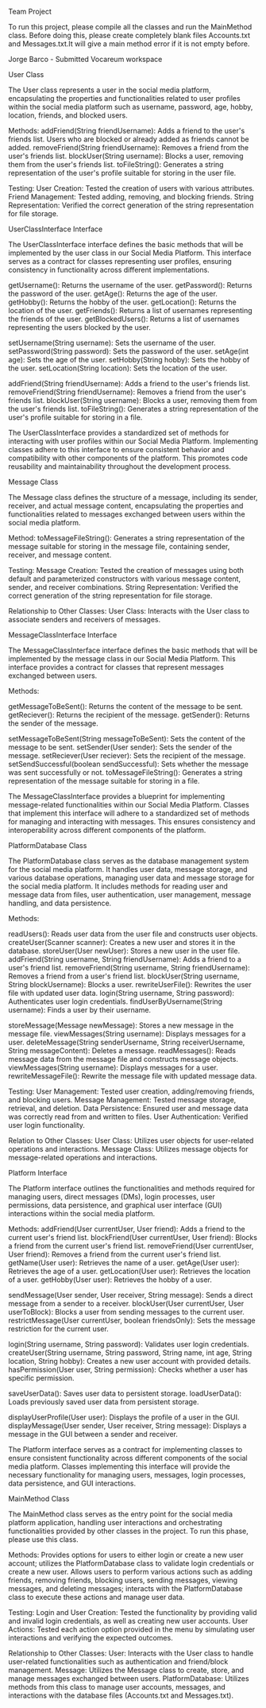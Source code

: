 Team Project

To run this project, please compile all the classes and run the MainMethod class. Before doing this, please create completely blank files Accounts.txt and Messages.txt.It will give a main method error if it is not empty before.

Jorge Barco - Submitted Vocareum workspace

User Class

The User class represents a user in the social media platform, encapsulating the properties and functionalities related to user profiles within the social media platform such as username, password, age, hobby, location, friends, and blocked users.

Methods: 
addFriend(String friendUsername): Adds a friend to the user's friends list. Users who are blocked or already added as friends cannot be added.
removeFriend(String friendUsername): Removes a friend from the user's friends list.
blockUser(String username): Blocks a user, removing them from the user's friends list.
toFileString(): Generates a string representation of the user's profile suitable for storing in the user file.

Testing:
User Creation: Tested the creation of users with various attributes.
Friend Management: Tested adding, removing, and blocking friends.
String Representation: Verified the correct generation of the string representation for file storage.

UserClassInterface Interface

The UserClassInterface interface defines the basic methods that will be implemented by the user class in our Social Media Platform. This interface serves as a contract for classes representing user profiles, ensuring consistency in functionality across different implementations.

getUsername(): Returns the username of the user.
getPassword(): Returns the password of the user.
getAge(): Returns the age of the user.
getHobby(): Returns the hobby of the user.
getLocation(): Returns the location of the user.
getFriends(): Returns a list of usernames representing the friends of the user.
getBlockedUsers(): Returns a list of usernames representing the users blocked by the user.

setUsername(String username): Sets the username of the user.
setPassword(String password): Sets the password of the user.
setAge(int age): Sets the age of the user.
setHobby(String hobby): Sets the hobby of the user.
setLocation(String location): Sets the location of the user.

addFriend(String friendUsername): Adds a friend to the user's friends list.
removeFriend(String friendUsername): Removes a friend from the user's friends list.
blockUser(String username): Blocks a user, removing them from the user's friends list.
toFileString(): Generates a string representation of the user's profile suitable for storing in a file.

The UserClassInterface provides a standardized set of methods for interacting with user profiles within our Social Media Platform. Implementing classes adhere to this interface to ensure consistent behavior and compatibility with other components of the platform. This promotes code reusability and maintainability throughout the development process.

Message Class

The Message class defines the structure of a message, including its sender, receiver, and actual message content, encapsulating the properties and functionalities related to messages exchanged between users within the social media platform.

Method:
toMessageFileString(): Generates a string representation of the message suitable for storing in the message file, containing sender, receiver, and message content.

Testing:
Message Creation: Tested the creation of messages using both default and parameterized constructors with various message content, sender, and receiver combinations.
String Representation: Verified the correct generation of the string representation for file storage.

Relationship to Other Classes:
User Class: Interacts with the User class to associate senders and receivers of messages.

MessageClassInterface Interface

The MessageClassInterface interface defines the basic methods that will be implemented by the message class in our Social Media Platform. This interface provides a contract for classes that represent messages exchanged between users.

Methods:

getMessageToBeSent(): Returns the content of the message to be sent.
getReciever(): Returns the recipient of the message.
getSender(): Returns the sender of the message.

setMessageToBeSent(String messageToBeSent): Sets the content of the message to be sent.
setSender(User sender): Sets the sender of the message.
setReciever(User reciever): Sets the recipient of the message.
setSendSuccessful(boolean sendSuccessful): Sets whether the message was sent successfully or not.
toMessageFileString(): Generates a string representation of the message suitable for storing in a file.

The MessageClassInterface provides a blueprint for implementing message-related functionalities within our Social Media Platform. Classes that implement this interface will adhere to a standardized set of methods for managing and interacting with messages. This ensures consistency and interoperability across different components of the platform.

PlatformDatabase Class

The PlatformDatabase class serves as the database management system for the social media platform. It handles user data, message storage, and various database operations, managing user data and message storage for the social media platform. It includes methods for reading user and message data from files, user authentication, user management, message handling, and data persistence.

Methods:

readUsers(): Reads user data from the user file and constructs user objects.
createUser(Scanner scanner): Creates a new user and stores it in the database.
storeUser(User newUser): Stores a new user in the user file.
addFriend(String username, String friendUsername): Adds a friend to a user's friend list.
removeFriend(String username, String friendUsername): Removes a friend from a user's friend list.
blockUser(String username, String blockUsername): Blocks a user.
rewriteUserFile(): Rewrites the user file with updated user data.
login(String username, String password): Authenticates user login credentials.
findUserByUsername(String username): Finds a user by their username.

storeMessage(Message newMessage): Stores a new message in the message file.
viewMessages(String username): Displays messages for a user.
deleteMessage(String senderUsername, String receiverUsername, String messageContent): Deletes a message.
readMessages(): Reads message data from the message file and constructs message objects.
viewMessages(String username): Displays messages for a user.
rewriteMessageFile(): Rewrite the message file with updated message data.

Testing:
User Management: Tested user creation, adding/removing friends, and blocking users.
Message Management: Tested message storage, retrieval, and deletion.
Data Persistence: Ensured user and message data was correctly read from and written to files.
User Authentication: Verified user login functionality.

Relation to Other Classes:
User Class: Utilizes user objects for user-related operations and interactions.
Message Class: Utilizes message objects for message-related operations and interactions.

Platform Interface

The Platform interface outlines the functionalities and methods required for managing users, direct messages (DMs), login processes, user permissions, data persistence, and graphical user interface (GUI) interactions within the social media platform.

Methods:
addFriend(User currentUser, User friend): Adds a friend to the current user's friend list.
blockFriend(User currentUser, User friend): Blocks a friend from the current user's friend list.
removeFriend(User currentUser, User friend): Removes a friend from the current user's friend list.
getName(User user): Retrieves the name of a user.
getAge(User user): Retrieves the age of a user.
getLocation(User user): Retrieves the location of a user.
getHobby(User user): Retrieves the hobby of a user.

sendMessage(User sender, User receiver, String message): Sends a direct message from a sender to a receiver.
blockUser(User currentUser, User userToBlock): Blocks a user from sending messages to the current user.
restrictMessage(User currentUser, boolean friendsOnly): Sets the message restriction for the current user.

login(String username, String password): Validates user login credentials.
createUser(String username, String password, String name, int age, String location, String hobby): Creates a new user account with provided details.
hasPermission(User user, String permission): Checks whether a user has specific permission.

saveUserData(): Saves user data to persistent storage.
loadUserData(): Loads previously saved user data from persistent storage.

displayUserProfile(User user): Displays the profile of a user in the GUI.
displayMessage(User sender, User receiver, String message): Displays a message in the GUI between a sender and receiver.

The Platform interface serves as a contract for implementing classes to ensure consistent functionality across different components of the social media platform. Classes implementing this interface will provide the necessary functionality for managing users, messages, login processes, data persistence, and GUI interactions.

MainMethod Class

The MainMethod class serves as the entry point for the social media platform application, handling user interactions and orchestrating functionalities provided by other classes in the project. To run this phase, please use this class.

Methods:
Provides options for users to either login or create a new user account; utilizes the PlatformDatabase class to validate login credentials or create a new user.
Allows users to perform various actions such as adding friends, removing friends, blocking users, sending messages, viewing messages, and deleting messages; interacts with the PlatformDatabase class to execute these actions and manage user data.

Testing:
Login and User Creation: Tested the functionality by providing valid and invalid login credentials, as well as creating new user accounts.
User Actions: Tested each action option provided in the menu by simulating user interactions and verifying the expected outcomes.

Relationship to Other Classes:
User: Interacts with the User class to handle user-related functionalities such as authentication and friend/block management.
Message: Utilizes the Message class to create, store, and manage messages exchanged between users.
PlatformDatabase: Utilizes methods from this class to manage user accounts, messages, and interactions with the database files (Accounts.txt and Messages.txt).
